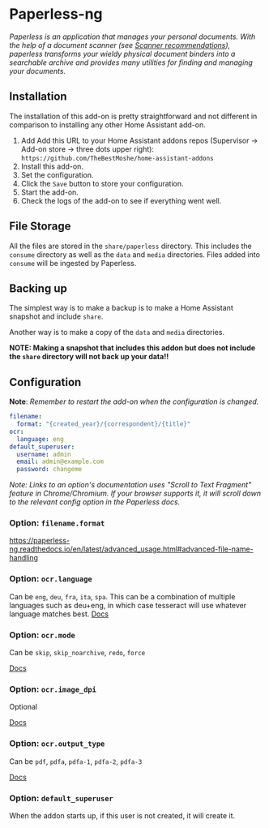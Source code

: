 # Paperless-ng

_Paperless is an application that manages your personal documents. With the help of a document scanner (see [Scanner recommendations](https://paperless-ng.readthedocs.io/en/latest/scanners.html#scanners)), paperless transforms your wieldy physical document binders into a searchable archive and provides many utilities for finding and managing your documents._

## Installation

The installation of this add-on is pretty straightforward and not different in
comparison to installing any other Home Assistant add-on.

1. Add Add this URL to your Home Assistant addons repos (Supervisor -> Add-on store -> three dots upper right): `https://github.com/TheBestMoshe/home-assistant-addons`
1. Install this add-on.
1. Set the configuration.
1. Click the `Save` button to store your configuration.
1. Start the add-on.
1. Check the logs of the add-on to see if everything went well.

## File Storage

All the files are stored in the `share/paperless` directory. This includes the `consume` directory as well as the `data` and `media` directories. Files added into `consume` will be ingested by Paperless.

## Backing up

The simplest way is to make a backup is to make a Home Assistant snapshot and include `share`.

Another way is to make a copy of the `data` and `media` directories.

**NOTE: Making a snapshot that includes this addon but does not include the `share` directory will not back up your data!!**

## Configuration

**Note**: _Remember to restart the add-on when the configuration is changed._

```yaml
filename:
  format: "{created_year}/{correspondent}/{title}"
ocr:
  language: eng
default_superuser:
  username: admin
  email: admin@example.com
  password: changeme
```

_Note: Links to an option's documentation uses "Scroll to Text Fragment" feature in Chrome/Chromium. If your browser supports it, it will scroll down to the relevant config option in the Paperless docs._

### Option: `filename.format`

https://paperless-ng.readthedocs.io/en/latest/advanced_usage.html#advanced-file-name-handling

### Option: `ocr.language`

Can be `eng`, `deu`, `fra`, `ita`, `spa`.
This can be a combination of multiple languages such as deu+eng, in which case tesseract will use whatever language matches best.
[Docs](https://paperless-ng.readthedocs.io/en/latest/configuration.html#:~:text=PAPERLESS_OCR_LANGUAGE)

### Option: `ocr.mode`

Can be `skip`, `skip_noarchive`, `redo`, `force`

[Docs](https://paperless-ng.readthedocs.io/en/latest/configuration.html#:~:text=PAPERLESS_OCR_MODE)

### Option: `ocr.image_dpi`

Optional

[Docs](https://paperless-ng.readthedocs.io/en/latest/configuration.html#:~:text=PAPERLESS_OCR_IMAGE_DPI)

### Option: `ocr.output_type`

Can be `pdf`, `pdfa`, `pdfa-1`, `pdfa-2`, `pdfa-3`

[Docs](https://paperless-ng.readthedocs.io/en/latest/configuration.html#:~:text=PAPERLESS_OCR_OUTPUT_TYPE)

### Option: `default_superuser`

When the addon starts up, if this user is not created, it will create it.
